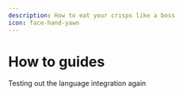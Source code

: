 ```yaml
---
description: How to eat your crisps like a boss
icon: face-hand-yawn
---
```


# How to guides

Testing out the language integration again
